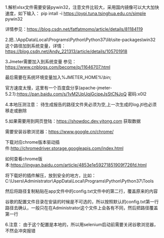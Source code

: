 1.解析xlsx文件需要安装pywin32，注意文件比较大，采用国内镜像可以大大加快速度，如下输入：
pip intall -i https://pypi.tuna.tsinghua.edu.cn/simple pywin32

  详情参见：https://blog.csdn.net/fatfatmomo/article/details/81184119

2.把..\AppData\Local\Programs\Python\Python37\lib\site-packages\win32
  这个路径加到系统变量，详情：https://blog.csdn.net/Andy_221313/article/details/105701918

3.Jmeter需要加入到系统变量
  参见：https://www.cnblogs.com/become/p/11646707.html

  最后需要在系统环境变量加入%JMETER_HOME%\bin;
   
  官方速度太慢，这里有一个百度盘分享(apache-jmeter-5.2.1):https://pan.baidu.com/s/1vM2UpUqjGcjpeJsStCNJoQ   密码:x0l2

4.本地压测注意：
  待生成报告的路径文件夹必须为空,上一次生成的log.jtl也必须移走或删除

5.如果需要用到网页登陆：https://showdoc.dev.yitong.com 获取数据

  需要安装谷歌浏览器：https://www.google.cn/chrome/

  下载对应chrome版本驱动插件:http://chromedriver.storage.googleapis.com/index.html


  如何查看chrome版本:https://jingyan.baidu.com/article/4853e1e59271851909f726fd.html

  将下载好的插件解压，放到安全的地方，比如：C:\Users\Administrator\AppData\Local\Programs\Python\Python37\Tools

  然后将路径复制粘贴在app文件中的config.txt文件中的第二行，覆盖原来的内容

  谷歌的配置文件目录在安装的时候是不可选的，所以按照默认的config.txt第一行路径去确认，一般只在在Administrator这个文件上会各有不同，然后把路径覆盖第一行

  6.注意：
      由于这个配置是本地的，所以用selenium启动前需要关闭谷歌浏览器，不然会冲突报错

